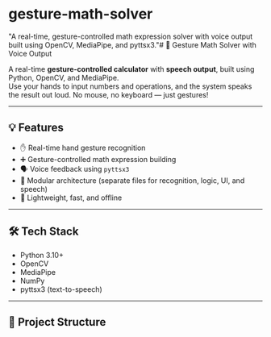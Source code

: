 # gesture-math-solver
"A real-time, gesture-controlled math expression solver with voice output built using OpenCV, MediaPipe, and pyttsx3."# 🤖 Gesture Math Solver with Voice Output

A real-time **gesture-controlled calculator** with **speech output**, built using Python, OpenCV, and MediaPipe.  
Use your hands to input numbers and operations, and the system speaks the result out loud. No mouse, no keyboard — just gestures!

---

## 💡 Features

- ✋ Real-time hand gesture recognition
- ➕ Gesture-controlled math expression building
- 🗣️ Voice feedback using `pyttsx3`
- 🧠 Modular architecture (separate files for recognition, logic, UI, and speech)
- 🎯 Lightweight, fast, and offline

---

## 🛠 Tech Stack

- Python 3.10+
- OpenCV
- MediaPipe
- NumPy
- pyttsx3 (text-to-speech)

---

## 📂 Project Structure


